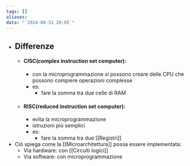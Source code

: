 ```yaml
---
tags: []
aliases: 
data: "`2024-08-31 20:05`"
---
```

- ## Differenze
	- #### CISC(complex instruction set computer):
		- con la microprogrammazione si possono creare delle CPU che possono compiere operazioni complesse
		- es:
			- fare la somma tra due celle di RAM 
	- #### RISC(reduced instruction set computer):
		- evita la microprogrammazione 
		- istruzioni più semplici
		- es:
			- fare la somma tra due [[Registri]]
- Ciò spiega come la [[Microarchitettura]] possa essere implementata: 
	- Via hardware: con [[Circuiti logici]]
	- Via software: con microprogrammazione 